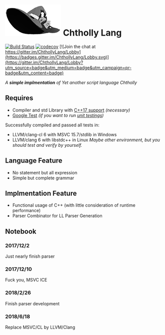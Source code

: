 # ![Chtholly Lang Logo](doc/logo/logo180.png) Chtholly Lang

[![Build Status](https://www.travis-ci.org/PragmaTwice/ChthollyLang.svg?branch=master)](https://www.travis-ci.org/PragmaTwice/ChthollyLang)
[![codecov](https://codecov.io/gh/PragmaTwice/ChthollyLang/branch/master/graph/badge.svg)](https://codecov.io/gh/PragmaTwice/ChthollyLang)
[![Join the chat at https://gitter.im/ChthollyLang/Lobby](https://badges.gitter.im/ChthollyLang/Lobby.svg)](https://gitter.im/ChthollyLang/Lobby?utm_source=badge&utm_medium=badge&utm_campaign=pr-badge&utm_content=badge)


*A **simple implmentation** of Yet another script language Chtholly*

## Requires
* Compiler and std Library with [C++17 support](http://en.cppreference.com/w/cpp/compiler_support) *(necessary)*
* [Google Test](https://github.com/google/googletest) *(if you want to run [unit testings](https://github.com/PragmaTwice/ChthollyLang/tree/master/test))*

Successfully compiled and passed all tests in:
* LLVM/clang-cl 6 with MSVC 15.7/stdlib in Windows
* LLVM/clang 6 with libstdc++ in Linux
*Maybe other environment, but you should test and verify by yourself.*

## Language Feature
* No statement but all expression
* Simple but complete grammar

## Implmentation Feature
* Functional usage of C++ (with little consideration of runtime performance)
* Parser Combinator for LL Parser Generation

## Notebook

### 2017/12/2
Just nearly finish parser

### 2017/12/10
Fuck you, MSVC ICE

### 2018/2/26
Finish parser development

### 2018/6/18
Replace MSVC/CL by LLVM/Clang